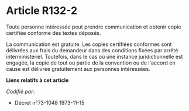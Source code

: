 # Article R132-2

Toute personne intéressée peut prendre communication et obtenir copie certifiée conforme des textes déposés.

La communication est gratuite. Les copies certifiées conformes sont délivrées aux frais du demandeur dans des conditions
fixées par arrêté interministériel. Toutefois, dans le cas où une instance juridictionnelle est engagée, la copie de tout ou
partie de la convention ou de l'accord en cause est délivrée gratuitement aux personnes intéressées.

**Liens relatifs à cet article**

_Codifié par_:

  - Décret n°73-1048 1973-11-15
